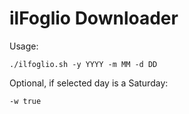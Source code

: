 # ilFoglio Downloader

Usage:
```
./ilfoglio.sh -y YYYY -m MM -d DD
```

Optional, if selected day is a Saturday:
```
-w true
```
